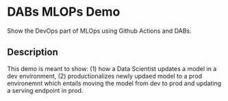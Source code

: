 # DABs MLOPs Demo
Show the DevOps part of MLOps using Github Actions and DABs.

## Description

This demo is meant to show: (1) how a Data Scientist updates a model in a dev environment, (2) productionalizes newly updaed model to a prod environemnt which entails moving the model from dev to prod and updating a serving endpoint in prod.  